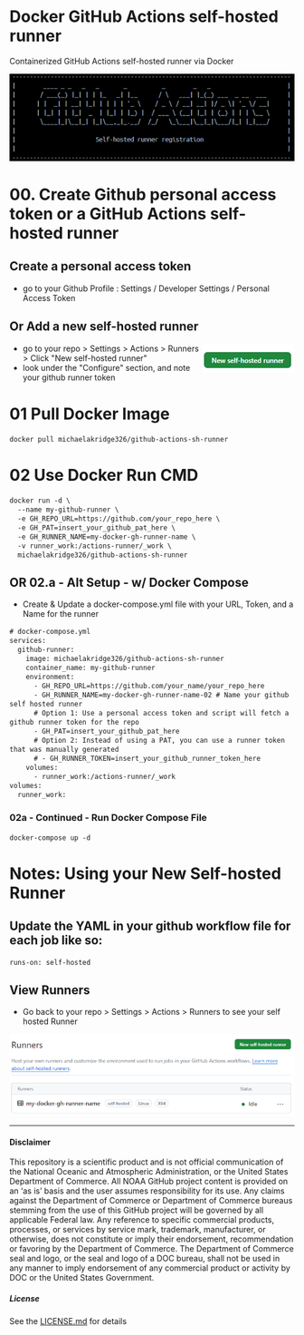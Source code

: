 # Docker GitHub Actions self-hosted runner
Containerized GitHub Actions self-hosted runner via Docker

<img src="https://github.com/MichaelAkridge-NOAA/docker-github-actions-runner/raw/main/docs/images/00.png" />

# 00. Create Github personal access token or a GitHub Actions self-hosted runner 
## Create a personal access token 
- go to your Github Profile : Settings / Developer Settings / Personal Access Token

## Or Add a new self-hosted runner
<img src="https://github.com/MichaelAkridge-NOAA/docker-github-actions-runner/raw/main/docs/images/01.png" align="right"  />

- go to your repo > Settings > Actions > Runners > Click "New self-hosted runner"
- look under the "Configure" section, and note your github runner token

# 01 Pull Docker Image
```
docker pull michaelakridge326/github-actions-sh-runner
```

# 02 Use Docker Run CMD
```
docker run -d \
  --name my-github-runner \
  -e GH_REPO_URL=https://github.com/your_repo_here \
  -e GH_PAT=insert_your_github_pat_here \
  -e GH_RUNNER_NAME=my-docker-gh-runner-name \
  -v runner_work:/actions-runner/_work \
  michaelakridge326/github-actions-sh-runner
```
## OR 02.a - Alt Setup - w/ Docker Compose
- Create & Update a docker-compose.yml file with your URL, Token, and a Name for the runner
```
# docker-compose.yml
services:
  github-runner:
    image: michaelakridge326/github-actions-sh-runner
    container_name: my-github-runner
    environment:
      - GH_REPO_URL=https://github.com/your_name/your_repo_here 
      - GH_RUNNER_NAME=my-docker-gh-runner-name-02 # Name your github self hosted runner
      # Option 1: Use a personal access token and script will fetch a github runner token for the repo
      - GH_PAT=insert_your_github_pat_here
      # Option 2: Instead of using a PAT, you can use a runner token that was manually generated 
      # - GH_RUNNER_TOKEN=insert_your_github_runner_token_here
    volumes:
      - runner_work:/actions-runner/_work
volumes:
  runner_work:
```
### 02a - Continued - Run Docker Compose File
```
docker-compose up -d
```

# Notes: Using your New Self-hosted Runner
## Update the YAML in your github workflow file for each job like so:
```
runs-on: self-hosted
```
## View Runners
- Go back to your repo > Settings > Actions > Runners  to see your self hosted Runner

<img src="https://github.com/MichaelAkridge-NOAA/docker-github-actions-runner/raw/main/docs/images/03.png"/>

----------
#### Disclaimer
This repository is a scientific product and is not official communication of the National Oceanic and Atmospheric Administration, or the United States Department of Commerce. All NOAA GitHub project content is provided on an ‘as is’ basis and the user assumes responsibility for its use. Any claims against the Department of Commerce or Department of Commerce bureaus stemming from the use of this GitHub project will be governed by all applicable Federal law. Any reference to specific commercial products, processes, or services by service mark, trademark, manufacturer, or otherwise, does not constitute or imply their endorsement, recommendation or favoring by the Department of Commerce. The Department of Commerce seal and logo, or the seal and logo of a DOC bureau, shall not be used in any manner to imply endorsement of any commercial product or activity by DOC or the United States Government.

##### License
See the [LICENSE.md](./LICENSE.md) for details
